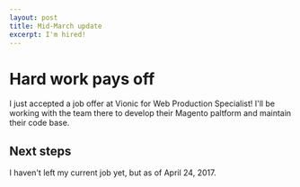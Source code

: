 ```yaml
---
layout: post
title: Mid-March update
excerpt: I'm hired!
---
```


# Hard work pays off

I just accepted a job offer at Vionic for Web Production Specialist! I'll be working with the team there to develop their Magento paltform and maintain their code base.

## Next steps

I haven't left my current job yet, but as of April 24, 2017.